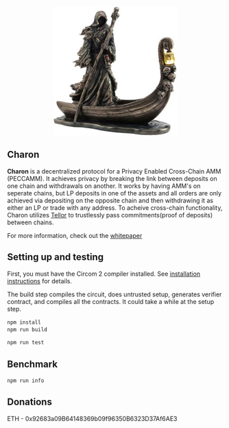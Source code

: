 <p align="center">
    <img src= './public/charon.jpg' height="300"/>
</p>


## Charon

<b>Charon</b> is a decentralized protocol for a Privacy Enabled Cross-Chain AMM (PECCAMM). It achieves privacy by breaking the link between deposits on one chain and withdrawals on another.  It works by having AMM's on seperate chains, but LP deposits in one of the assets and all orders are only achieved via depositing on the opposite chain and then withdrawing it as either an LP or trade with any address. To acheive cross-chain functionality, Charon utilizes [Tellor](https://www.tellor.io) to trustlessly pass commitments(proof of deposits) between chains. 

For more information, check out the [whitepaper](https://github.com/themandalore/charon/blob/main/public/whitepaper.pdf)

## Setting up and testing

First, you must have the Circom 2 compiler installed. See [installation
instructions](https://docs.circom.io/getting-started/installation/) for details.

The build step compiles the circuit, does untrusted setup, generates verifier contract, and compiles all the contracts. It could take a while at the setup step.

```sh
npm install
npm run build
```

```sh
npm run test
```

## Benchmark

```sh
npm run info
```

## Donations

ETH - 0x92683a09B64148369b09f96350B6323D37Af6AE3